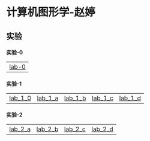 <html>
<head>

</head>
<h1>计算机图形学-赵婷</h1>
<h2>实验</h2>
<h4>实验-0
  <table>
    <tr>
      <td><a href="lab-0.html">lab-0 </a></td>
    </tr>
  </table>
</h4>
<h4>实验-1 
  <table>
    <tr>
    <td>
      <a href="demol/chap1-demol.html"> lab_1_0</a>
      </td>
      <td>
        <a href="demol/chap.a.demol.html"> lab_1_a</a>
      </td>
      <td>
        <a href="demol/chap.b.demol.html"> lab_1_b</a>
      </td>
      <td>
        <a href="demol/chap.c.demol.html"> lab_1_c</a>
      </td>
      <td>
        <a href="demol/chap.d.demol.html"> lab_1_d</a>
      </td>
    </tr>
  </table>
</h4>
<h4>实验-2
  <table>
    <tr>
      <td>
        <a href="demol/chap.02.a.html"> lab_2_a</a>
      </td>
      <td>
        <a href="demol/chap.02.b.html"> lab_2_b</a>
      </td>
       <td>
        <a href="demol/chap.02.c.html"> lab_2_c</a>
      </td>
      <td>
        <a href="demol/chap.02.d.html"> lab_2_d</a>
      </td>
    </tr>
  </table>
</h4>
</html>

